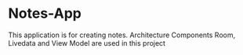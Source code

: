 # Notes-App
This application is for creating notes. Architecture Components Room, Livedata and View Model are used in this project
